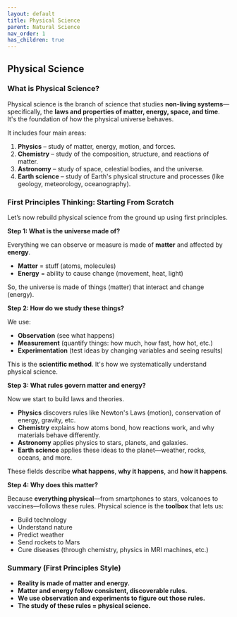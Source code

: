 ```yaml
---
layout: default
title: Physical Science
parent: Natural Science
nav_order: 1
has_children: true
---
```


## Physical Science

### What is Physical Science?

Physical science is the branch of science that studies **non-living systems**—specifically, the **laws and properties of matter, energy, space, and time**. It's the foundation of how the physical universe behaves.

It includes four main areas:

1. **Physics** – study of matter, energy, motion, and forces.
2. **Chemistry** – study of the composition, structure, and reactions of matter.
3. **Astronomy** – study of space, celestial bodies, and the universe.
4. **Earth science** – study of Earth's physical structure and processes (like geology, meteorology, oceanography).

### First Principles Thinking: Starting From Scratch

Let’s now rebuild physical science from the ground up using first principles.

**Step 1: What is the universe made of?**

Everything we can observe or measure is made of **matter** and affected by **energy**.

* **Matter** = stuff (atoms, molecules)
* **Energy** = ability to cause change (movement, heat, light)

So, the universe is made of things (matter) that interact and change (energy).

**Step 2: How do we study these things?**

We use:

* **Observation** (see what happens)
* **Measurement** (quantify things: how much, how fast, how hot, etc.)
* **Experimentation** (test ideas by changing variables and seeing results)

This is the **scientific method**. It's how we systematically understand physical science.

**Step 3: What rules govern matter and energy?**

Now we start to build laws and theories.

* **Physics** discovers rules like Newton's Laws (motion), conservation of energy, gravity, etc.
* **Chemistry** explains how atoms bond, how reactions work, and why materials behave differently.
* **Astronomy** applies physics to stars, planets, and galaxies.
* **Earth science** applies these ideas to the planet—weather, rocks, oceans, and more.

These fields describe **what happens**, **why it happens**, and **how it happens**.

**Step 4: Why does this matter?**

Because **everything physical**—from smartphones to stars, volcanoes to vaccines—follows these rules. Physical science is the **toolbox** that lets us:

* Build technology
* Understand nature
* Predict weather
* Send rockets to Mars
* Cure diseases (through chemistry, physics in MRI machines, etc.)

### Summary (First Principles Style)

* **Reality is made of matter and energy.**
* **Matter and energy follow consistent, discoverable rules.**
* **We use observation and experiments to figure out those rules.**
* **The study of these rules = physical science.**

